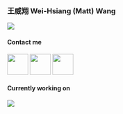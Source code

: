 ### 王威翔 Wei-Hsiang (Matt) Wang

[![](https://github-readme-stats.vercel.app/api?username=mattwang44&count_private=true&show_icons=true)]((https://github.com/anuraghazra/github-readme-stats))

#### Contact me

<a href="https://www.linkedin.com/in/wei-hsiang-wang-60841b108/"><img src="https://image.flaticon.com/icons/svg/1384/1384014.svg" width="48px"></a>
<a href="https://twitter.com/mattwang44"><img src="https://image.flaticon.com/icons/svg/1384/1384017.svg" width="48px"></a>
<a href="https://www.facebook.com/profile.php?id=100000194291071"><img src="https://image.flaticon.com/icons/svg/1384/1384005.svg" width="48px"></a>

#### Currently working on

[![](https://github-readme-stats.vercel.app/api/pin/?username=pycontw&repo=pycon.tw&show_owner=true)](https://github.com/anuraghazra/github-readme-stats)


<!--
**mattwang44/mattwang44** is a ✨ _special_ ✨ repository because its `README.md` (this file) appears on your GitHub profile.

Here are some ideas to get you started:

- 🔭 I’m currently working on ...
- 🌱 I’m currently learning ...
- 👯 I’m looking to collaborate on ...
- 🤔 I’m looking for help with ...
- 💬 Ask me about ...
- 📫 How to reach me: ...
- 😄 Pronouns: ...
- ⚡ Fun fact: ...
-->
